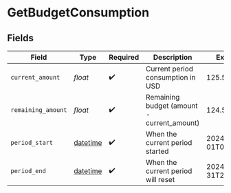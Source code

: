 # GetBudgetConsumption


## Fields

| Field                                                                        | Type                                                                         | Required                                                                     | Description                                                                  | Example                                                                      |
| ---------------------------------------------------------------------------- | ---------------------------------------------------------------------------- | ---------------------------------------------------------------------------- | ---------------------------------------------------------------------------- | ---------------------------------------------------------------------------- |
| `current_amount`                                                             | *float*                                                                      | :heavy_check_mark:                                                           | Current period consumption in USD                                            | 125.5                                                                        |
| `remaining_amount`                                                           | *float*                                                                      | :heavy_check_mark:                                                           | Remaining budget (amount - current_amount)                                   | 124.5                                                                        |
| `period_start`                                                               | [datetime](https://docs.python.org/3/library/datetime.html#datetime-objects) | :heavy_check_mark:                                                           | When the current period started                                              | 2024-01-01T00:00:00Z                                                         |
| `period_end`                                                                 | [datetime](https://docs.python.org/3/library/datetime.html#datetime-objects) | :heavy_check_mark:                                                           | When the current period will reset                                           | 2024-01-31T23:59:59Z                                                         |